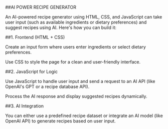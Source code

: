 ##AI POWER RECIPE GENERATOR


An AI-powered recipe generator using HTML, CSS, and JavaScript can take user input (such as available ingredients or dietary preferences) and suggest recipes using AI. Here's how you can build it:

##1. Frontend (HTML + CSS)

Create an input form where users enter ingredients or select dietary preferences.

Use CSS to style the page for a clean and user-friendly interface.


##2. JavaScript for Logic

Use JavaScript to handle user input and send a request to an AI API (like OpenAI's GPT or a recipe database API).

Process the AI response and display suggested recipes dynamically.


##3. AI Integration

You can either use a predefined recipe dataset or integrate an AI model (like OpenAI API) to generate recipes based on user input.
